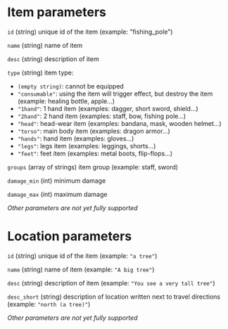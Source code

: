 Item parameters
===============

`id` (string) unique id of the item (example: "fishing_pole")

`name` (string) name of item

`desc` (string) description of item

`type` (string) item type:

* `(empty string)`: cannot be equipped
* `"consumable"`: using the item will trigger effect, but destroy the item (example: healing bottle, apple...)
* `"1hand"`: 1 hand item (examples: dagger, short sword, shield...)
* `"2hand"`: 2 hand item (examples: staff, bow, fishing pole...)
* `"head"`: head-wear item (examples: bandana, mask, wooden helmet...)
* `"torso"`: main body item (examples: dragon armor...)
* `"hands"`: hand item (examples: gloves...)
* `"legs"`: legs item (examples: leggings, shorts...)
* `"feet"`: feet item (examples: metal boots, flip-flops...)

`groups` (array of strings) item group (example: staff, sword)

`damage_min` (int) minimum damage

`damage_max` (int) maximum damage

*Other parameters are not yet fully supported*

Location parameters
===================

`id` (string) unique id of the item (example: `"a tree"`)

`name` (string) name of item  (example: `"A big tree"`)

`desc` (string) description of item  (example: `"You see a very tall tree"`)

`desc_short` (string) description of location written next to travel directions (example: `"north (a tree)"`)

*Other parameters are not yet fully supported*
